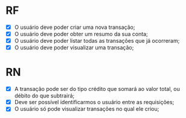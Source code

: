 # RF 

- [x] O usuário deve poder criar uma nova transação;
- [x] O usuário deve poder obter um resumo da sua conta;
- [x] O usuário deve poder listar todas as transações que já ocorreram;
- [x] O usuário deve poder visualizar uma transação;

# RN

- [x] A transação pode ser do tipo crédito que somará ao valor total, ou débito do que subtrairá;
- [x] Deve ser possível identificarmos o usuário entre as requisições;
- [x] O usuário só pode visualizar transações no qual ele criou;